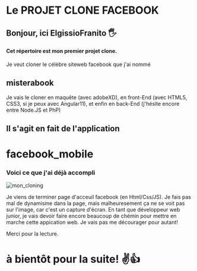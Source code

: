 # Le PROJET CLONE FACEBOOK

## Bonjour, ici ElgissioFranito 🖐

#### Cet répertoire est mon premier projet clone.
Je veut cloner le célèbre siteweb facebook que j'ai nommé 
## misterabook
Je vais le cloner en maquête (avec adobeXD), en front-End (avec HTML5, CSS3, si je peux avec Angular11), et enfin en back-End (j'hésite encore entre Node.JS et PhP) 


## Il s'agit en fait de l'application 
# facebook_mobile

### Voici ce que j'ai déjà accompli 
![mon_cloning](URL "./maquete.png")

Je viens de terminer page d'acceuil facebook (en Html/Css/JS). Je fais pas mal de dynamisme dans la page, mais malheuresement ça ne se voit pas sur l'image, car c'est un capture d'écran. En  tant que développeur web junior, je vais devoir faire encore beaucoup de chémin pour mettre en marche cette appication web.
Je vais pas me décourager pour autant!

Merci pour la lecture.

# à bientôt pour la suite! ✌👍